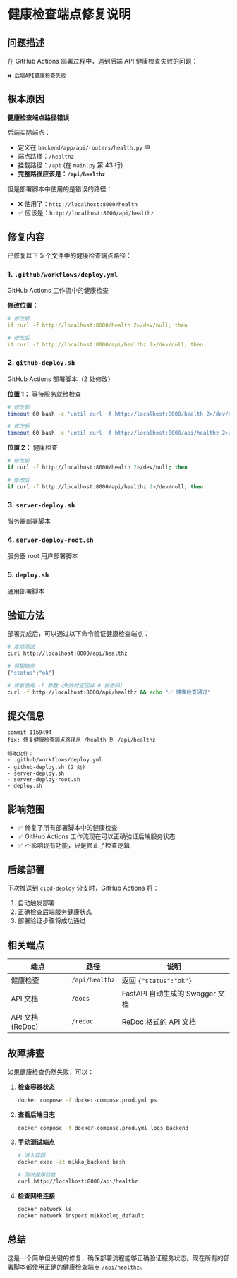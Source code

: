 # 健康检查端点修复说明

## 问题描述

在 GitHub Actions 部署过程中，遇到后端 API 健康检查失败的问题：

```
❌ 后端API健康检查失败
```

## 根本原因

**健康检查端点路径错误**

后端实际端点：
- 定义在 `backend/app/api/routers/health.py` 中
- 端点路径：`/healthz`
- 挂载路径：`/api` (在 `main.py` 第 43 行)
- **完整路径应该是：`/api/healthz`**

但是部署脚本中使用的是错误的路径：
- ❌ 使用了：`http://localhost:8000/health`
- ✅ 应该是：`http://localhost:8000/api/healthz`

## 修复内容

已修复以下 5 个文件中的健康检查端点路径：

### 1. `.github/workflows/deploy.yml`
GitHub Actions 工作流中的健康检查

**修改位置：**
```yaml
# 修改前
if curl -f http://localhost:8000/health 2>/dev/null; then

# 修改后
if curl -f http://localhost:8000/api/healthz 2>/dev/null; then
```

### 2. `github-deploy.sh`
GitHub Actions 部署脚本（2 处修改）

**位置 1：** 等待服务就绪检查
```bash
# 修改前
timeout 60 bash -c 'until curl -f http://localhost:8000/health 2>/dev/null; do sleep 2; done'

# 修改后
timeout 60 bash -c 'until curl -f http://localhost:8000/api/healthz 2>/dev/null; do sleep 2; done'
```

**位置 2：** 健康检查
```bash
# 修改前
if curl -f http://localhost:8000/health 2>/dev/null; then

# 修改后
if curl -f http://localhost:8000/api/healthz 2>/dev/null; then
```

### 3. `server-deploy.sh`
服务器部署脚本

### 4. `server-deploy-root.sh`
服务器 root 用户部署脚本

### 5. `deploy.sh`
通用部署脚本

## 验证方法

部署完成后，可以通过以下命令验证健康检查端点：

```bash
# 本地测试
curl http://localhost:8000/api/healthz

# 预期响应
{"status":"ok"}

# 或者使用 -f 参数（失败时返回非 0 状态码）
curl -f http://localhost:8000/api/healthz && echo "✅ 健康检查通过"
```

## 提交信息

```
commit 11b9494
fix: 修复健康检查端点路径从 /health 到 /api/healthz

修改文件：
- .github/workflows/deploy.yml
- github-deploy.sh (2 处)
- server-deploy.sh
- server-deploy-root.sh
- deploy.sh
```

## 影响范围

- ✅ 修复了所有部署脚本中的健康检查
- ✅ GitHub Actions 工作流现在可以正确验证后端服务状态
- ✅ 不影响现有功能，只是修正了检查逻辑

## 后续部署

下次推送到 `cicd-deploy` 分支时，GitHub Actions 将：
1. 自动触发部署
2. 正确检查后端服务健康状态
3. 部署验证步骤将成功通过

## 相关端点

| 端点 | 路径 | 说明 |
|-----|------|-----|
| 健康检查 | `/api/healthz` | 返回 `{"status":"ok"}` |
| API 文档 | `/docs` | FastAPI 自动生成的 Swagger 文档 |
| API 文档 (ReDoc) | `/redoc` | ReDoc 格式的 API 文档 |

## 故障排查

如果健康检查仍然失败，可以：

1. **检查容器状态**
   ```bash
   docker compose -f docker-compose.prod.yml ps
   ```

2. **查看后端日志**
   ```bash
   docker compose -f docker-compose.prod.yml logs backend
   ```

3. **手动测试端点**
   ```bash
   # 进入容器
   docker exec -it mikko_backend bash

   # 测试健康检查
   curl http://localhost:8000/api/healthz
   ```

4. **检查网络连接**
   ```bash
   docker network ls
   docker network inspect mikkoblog_default
   ```

## 总结

这是一个简单但关键的修复，确保部署流程能够正确验证服务状态。现在所有的部署脚本都使用正确的健康检查端点 `/api/healthz`。

